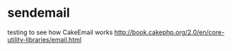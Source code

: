 sendemail
=========

testing to see how CakeEmail works http://book.cakephp.org/2.0/en/core-utility-libraries/email.html